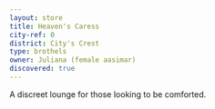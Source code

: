 ```yaml
---
layout: store
title: Heaven's Caress
city-ref: 0
district: City's Crest
type: brothels
owner: Juliana (female aasimar)
discovered: true
---
```

A discreet lounge for those looking to be comforted.

